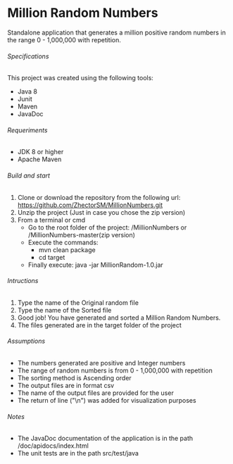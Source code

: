 # Million Random Numbers

Standalone application that generates a million positive random numbers in the range 0 - 1,000,000 with repetition.

###### Specifications

This project was created using the following tools:
- Java 8
- Junit
- Maven
- JavaDoc

###### Requeriments

- JDK 8 or higher
- Apache Maven 

###### Build and start 

1. Clone or download the repository from the following url: https://github.com/ZhectorSM/MillionNumbers.git
2. Unzip the project (Just in case you chose the zip version)
3. From a terminal or cmd 
	- Go to the root folder of the project: /MillionNumbers  or /MillionNumbers-master(zip version)
	- Execute the commands:  
         - mvn clean package
         - cd target
	- Finally execute: java -jar MillionRandom-1.0.jar

###### Intructions

1. Type the name of the Original random file
2. Type the name of the Sorted file
3. Good job! You have generated and sorted a Million Random Numbers.
4. The files generated are in the target folder of the project

###### Assumptions

- The numbers generated are positive and Integer numbers
- The range of random numbers is from 0 - 1,000,000 with repetition
- The sorting method is Ascending order
- The output files are in format csv
- The name of the output files are provided for the user
- The return of line ("\n") was added for visualization purposes

###### Notes

- The JavaDoc documentation of the application is in the path /doc/apidocs/index.html
- The unit tests are in the path src/test/java

